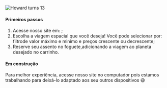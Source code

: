 ![Howard turns 13](https://user-images.githubusercontent.com/52434685/111887665-57335580-89b5-11eb-8143-f3c3fecbb9ec.png)


#### Primeiros passos
1. Acesse nosso site em:                   ;
2. Escolha a viagem espacial que você deseja! Você pode selecionar por: filtrode valor máximo e minímo e preços crescente ou decrescente;
3. Reserve seu assento no foguete,adicionando a viagem ao planeta desejado no carrinho.

#### Em construção
Para melhor experiência, acesse nosso site no computador pois estamos trabalhando para deixá-lo adaptado aos seu outros dispositivos :smiley:
